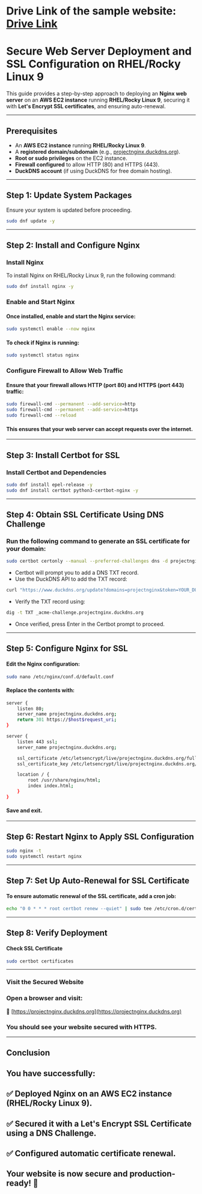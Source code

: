 # Drive Link of the sample website: [Drive Link](https://drive.google.com/file/d/1EeNykN_myBsbX0jHbiqh5dqSwzOaPo_A/view?usp=sharing)
# Secure Web Server Deployment and SSL Configuration on RHEL/Rocky Linux 9

This guide provides a step-by-step approach to deploying an **Nginx web server** on an **AWS EC2 instance** running **RHEL/Rocky Linux 9**, securing it with **Let's Encrypt SSL certificates**, and ensuring auto-renewal.

---

## Prerequisites

- An **AWS EC2 instance** running **RHEL/Rocky Linux 9**.
- A **registered domain/subdomain** (e.g., [projectnginx.duckdns.org](projectnginx.duckdns.org)).
- **Root or sudo privileges** on the EC2 instance.
- **Firewall configured** to allow HTTP (80) and HTTPS (443).
- **DuckDNS account** (if using DuckDNS for free domain hosting).

---

## Step 1: Update System Packages

Ensure your system is updated before proceeding.

```sh
sudo dnf update -y
```

---

## Step 2: Install and Configure Nginx

### Install Nginx
To install Nginx on RHEL/Rocky Linux 9, run the following command:

```sh
sudo dnf install nginx -y
```
### Enable and Start Nginx
#### Once installed, enable and start the Nginx service:
```sh
sudo systemctl enable --now nginx
```
#### To check if Nginx is running:
```sh
sudo systemctl status nginx
```
### Configure Firewall to Allow Web Traffic
#### Ensure that your firewall allows HTTP (port 80) and HTTPS (port 443) traffic:
```sh
sudo firewall-cmd --permanent --add-service=http
sudo firewall-cmd --permanent --add-service=https
sudo firewall-cmd --reload
```
#### This ensures that your web server can accept requests over the internet.

---

## Step 3: Install Certbot for SSL
### Install Certbot and Dependencies
```sh
sudo dnf install epel-release -y
sudo dnf install certbot python3-certbot-nginx -y
```

---

## Step 4: Obtain SSL Certificate Using DNS Challenge
### Run the following command to generate an SSL certificate for your domain:
```sh
sudo certbot certonly --manual --preferred-challenges dns -d projectnginx.duckdns.org
```
- Certbot will prompt you to add a DNS TXT record.
- Use the DuckDNS API to add the TXT record:
```sh
curl "https://www.duckdns.org/update?domains=projectnginx&token=YOUR_DUCKDNS_TOKEN&txt=YOUR_CERTBOT_VALUE"
```
- Verify the TXT record using:
```sh
dig -t TXT _acme-challenge.projectnginx.duckdns.org
```
- Once verified, press Enter in the Certbot prompt to proceed.

---

## Step 5: Configure Nginx for SSL
#### Edit the Nginx configuration:
```sh
sudo nano /etc/nginx/conf.d/default.conf
```
#### Replace the contents with:
```sh
server {
    listen 80;
    server_name projectnginx.duckdns.org;
    return 301 https://$host$request_uri;
}

server {
    listen 443 ssl;
    server_name projectnginx.duckdns.org;

    ssl_certificate /etc/letsencrypt/live/projectnginx.duckdns.org/fullchain.pem;
    ssl_certificate_key /etc/letsencrypt/live/projectnginx.duckdns.org/privkey.pem;

    location / {
        root /usr/share/nginx/html;
        index index.html;
    }
}
```
#### Save and exit.

---

## Step 6: Restart Nginx to Apply SSL Configuration
```sh
sudo nginx -t
sudo systemctl restart nginx
```

---

## Step 7: Set Up Auto-Renewal for SSL Certificate
#### To ensure automatic renewal of the SSL certificate, add a cron job:
```sh
echo "0 0 * * * root certbot renew --quiet" | sudo tee /etc/cron.d/certbot-renew
```

--- 

## Step 8: Verify Deployment
#### Check SSL Certificate
```sh
sudo certbot certificates
```

---

### Visit the Secured Website
### Open a browser and visit:
🔗 [https://projectnginx.duckdns.org](https://projectnginx.duckdns.org)

### You should see your website secured with HTTPS.

---

## Conclusion
## You have successfully: 
## ✅ Deployed Nginx on an AWS EC2 instance (RHEL/Rocky Linux 9).
## ✅ Secured it with a Let's Encrypt SSL Certificate using a DNS Challenge.
## ✅ Configured automatic certificate renewal.

## Your website is now secure and production-ready! 🎉


